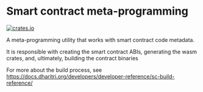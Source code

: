 # Smart contract meta-programming

[![crates.io](https://img.shields.io/crates/v/dharitri-sc-meta.svg)](https://crates.io/crates/dharitri-sc-meta)

A meta-programming utility that works with smart contract code metadata.

It is responsible with creating the smart contract ABIs, generating the wasm crates, and, ultimately, building the contract binaries

For more about the build process, see https://docs.dharitri.org/developers/developer-reference/sc-build-reference/
